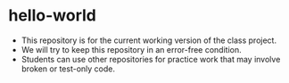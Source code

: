 # hello-world
- This repository is for the current working version of the class project.
- We will try to keep this repository in an error-free condition.
- Students can use other repositories for practice work that may involve broken or test-only code. 

